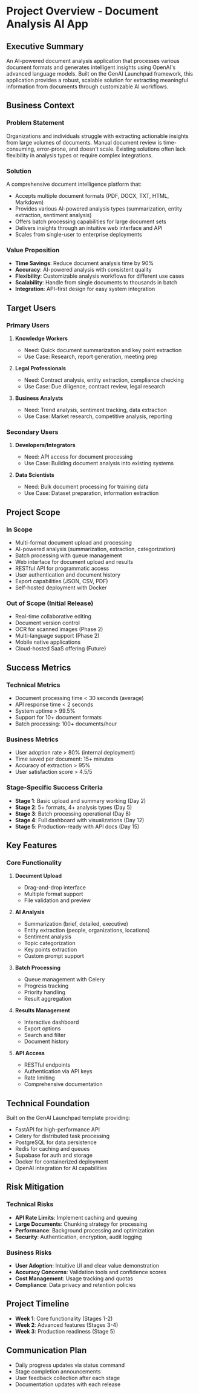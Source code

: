 # Project Overview - Document Analysis AI App

## Executive Summary
An AI-powered document analysis application that processes various document formats and generates intelligent insights using OpenAI's advanced language models. Built on the GenAI Launchpad framework, this application provides a robust, scalable solution for extracting meaningful information from documents through customizable AI workflows.

## Business Context

### Problem Statement
Organizations and individuals struggle with extracting actionable insights from large volumes of documents. Manual document review is time-consuming, error-prone, and doesn't scale. Existing solutions often lack flexibility in analysis types or require complex integrations.

### Solution
A comprehensive document intelligence platform that:
- Accepts multiple document formats (PDF, DOCX, TXT, HTML, Markdown)
- Provides various AI-powered analysis types (summarization, entity extraction, sentiment analysis)
- Offers batch processing capabilities for large document sets
- Delivers insights through an intuitive web interface and API
- Scales from single-user to enterprise deployments

### Value Proposition
- **Time Savings**: Reduce document analysis time by 90%
- **Accuracy**: AI-powered analysis with consistent quality
- **Flexibility**: Customizable analysis workflows for different use cases
- **Scalability**: Handle from single documents to thousands in batch
- **Integration**: API-first design for easy system integration

## Target Users

### Primary Users
1. **Knowledge Workers**
   - Need: Quick document summarization and key point extraction
   - Use Case: Research, report generation, meeting prep
   
2. **Legal Professionals**
   - Need: Contract analysis, entity extraction, compliance checking
   - Use Case: Due diligence, contract review, legal research
   
3. **Business Analysts**
   - Need: Trend analysis, sentiment tracking, data extraction
   - Use Case: Market research, competitive analysis, reporting

### Secondary Users
1. **Developers/Integrators**
   - Need: API access for document processing
   - Use Case: Building document analysis into existing systems
   
2. **Data Scientists**
   - Need: Bulk document processing for training data
   - Use Case: Dataset preparation, information extraction

## Project Scope

### In Scope
- Multi-format document upload and processing
- AI-powered analysis (summarization, extraction, categorization)
- Batch processing with queue management
- Web interface for document upload and results
- RESTful API for programmatic access
- User authentication and document history
- Export capabilities (JSON, CSV, PDF)
- Self-hosted deployment with Docker

### Out of Scope (Initial Release)
- Real-time collaborative editing
- Document version control
- OCR for scanned images (Phase 2)
- Multi-language support (Phase 2)
- Mobile native applications
- Cloud-hosted SaaS offering (Future)

## Success Metrics

### Technical Metrics
- Document processing time < 30 seconds (average)
- API response time < 2 seconds
- System uptime > 99.5%
- Support for 10+ document formats
- Batch processing: 100+ documents/hour

### Business Metrics
- User adoption rate > 80% (internal deployment)
- Time saved per document: 15+ minutes
- Accuracy of extraction > 95%
- User satisfaction score > 4.5/5

### Stage-Specific Success Criteria
- **Stage 1**: Basic upload and summary working (Day 2)
- **Stage 2**: 5+ formats, 4+ analysis types (Day 5)
- **Stage 3**: Batch processing operational (Day 8)
- **Stage 4**: Full dashboard with visualizations (Day 12)
- **Stage 5**: Production-ready with API docs (Day 15)

## Key Features

### Core Functionality
1. **Document Upload**
   - Drag-and-drop interface
   - Multiple format support
   - File validation and preview

2. **AI Analysis**
   - Summarization (brief, detailed, executive)
   - Entity extraction (people, organizations, locations)
   - Sentiment analysis
   - Topic categorization
   - Key points extraction
   - Custom prompt support

3. **Batch Processing**
   - Queue management with Celery
   - Progress tracking
   - Priority handling
   - Result aggregation

4. **Results Management**
   - Interactive dashboard
   - Export options
   - Search and filter
   - Document history

5. **API Access**
   - RESTful endpoints
   - Authentication via API keys
   - Rate limiting
   - Comprehensive documentation

## Technical Foundation
Built on the GenAI Launchpad template providing:
- FastAPI for high-performance API
- Celery for distributed task processing
- PostgreSQL for data persistence
- Redis for caching and queues
- Supabase for auth and storage
- Docker for containerized deployment
- OpenAI integration for AI capabilities

## Risk Mitigation

### Technical Risks
- **API Rate Limits**: Implement caching and queuing
- **Large Documents**: Chunking strategy for processing
- **Performance**: Background processing and optimization
- **Security**: Authentication, encryption, audit logging

### Business Risks
- **User Adoption**: Intuitive UI and clear value demonstration
- **Accuracy Concerns**: Validation tools and confidence scores
- **Cost Management**: Usage tracking and quotas
- **Compliance**: Data privacy and retention policies

## Project Timeline
- **Week 1**: Core functionality (Stages 1-2)
- **Week 2**: Advanced features (Stages 3-4)
- **Week 3**: Production readiness (Stage 5)

## Communication Plan
- Daily progress updates via status command
- Stage completion announcements
- User feedback collection after each stage
- Documentation updates with each release